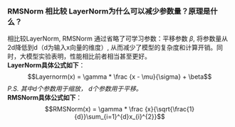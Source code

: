 ### RMSNorm 相比较 LayerNorm为什么可以减少参数量？原理是什么？
相比较LayerNorm, RMSNorm 通过省略了可学习参数：平移参数 $\beta$, 将参数量从2d降低到d（d为输入x向量的维度）, 从而减少了模型的复杂度和计算开销。同时，大模型实验表明，性能相比前者相当甚至更好。  
**LayerNorm具体公式如下**：  
$$Layernorm(x) = \gamma * \frac {x - \mu}{\sigma} + \beta$$
*P.S. 其中d个参数用于缩放， d个参数用于平移。*  
**RMSNorm具体公式如下**：  
$$RMSNorm(x) = \gamma * \frac {x}{\sqrt{\frac{1}{d}}\sum_{i=1}^{d}x_{i}^{2}}$$

<!-- ![](http://latex.codecogs.com/gif.latex?\\sigma=\sqrt{\frac{1}{n}{\sum_{k=1}^n(x_i-\bar{x})^2}}) -->
